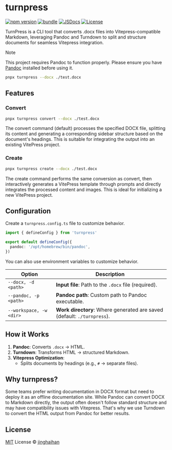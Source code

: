 # turnpress

[![npm version][npm-version-src]][npm-version-href]
[![bundle][bundle-src]][bundle-href]
[![JSDocs][jsdocs-src]][jsdocs-href]
[![License][license-src]][license-href]

TurnPress is a CLI tool that converts .docx files into Vitepress-compatible Markdown, leveraging Pandoc and Turndown to split and structure documents for seamless Vitepress integration.

> [!NOTE]
> This project requires Pandoc to function properly. Please ensure you have [Pandoc](https://github.com/jgm/pandoc) installed before using it.

```sh
pnpx turnpress --docx ./test.docx
```

## Features

### Convert

```sh
pnpx turnpress convert --docx ./test.docx
```

The convert command (default) processes the specified DOCX file, splitting its content and generating a corresponding sidebar structure based on the document's headings. This is suitable for integrating the output into an existing VitePress project.

### Create

```sh
pnpx turnpress create --docx ./test.docx
```

The create command performs the same conversion as convert, then interactively generates a VitePress template through prompts and directly integrates the processed content and images. This is ideal for initializing a new VitePress project.

## Configuration

Create a `turnpress.config.ts` file to customize behavior.

```ts
import { defineConfig } from 'turnpress'

export default defineConfig({
  pandoc: '/opt/homebrew/bin/pandoc',
})
```

You can also use environment variables to customize behavior.

| Option                  | Description                                                  |
| ----------------------- | ------------------------------------------------------------ |
| `--docx, -d <path>`         | **Input file**: Path to the `.docx` file (required).         |
| `--pandoc, -p <path>`       | **Pandoc path**: Custom path to Pandoc executable. |
| `--workspace, -w <dir>` | **Work directory**: Where generated are saved (default: `./turnpress`). |

## How it Works

1. **Pandoc**: Converts `.docx` → HTML.
2. **Turndown**: Transforms HTML → structured Markdown.
3. **Vitepress Optimization**:
   - Splits documents by headings (e.g., `#` → separate files).

## Why turnpress?

Some teams prefer writing documentation in DOCX format but need to deploy it as an offline documentation site. While Pandoc can convert DOCX to Markdown directly, the output often doesn't follow standard structure and may have compatibility issues with Vitepress. That's why we use Turndown to convert the HTML output from Pandoc for better results.

## License

[MIT](./LICENSE) License © [jinghaihan](https://github.com/jinghaihan)

<!-- Badges -->

[npm-version-src]: https://img.shields.io/npm/v/turnpress?style=flat&colorA=080f12&colorB=1fa669
[npm-version-href]: https://npmjs.com/package/turnpress
[npm-downloads-src]: https://img.shields.io/npm/dm/turnpress?style=flat&colorA=080f12&colorB=1fa669
[npm-downloads-href]: https://npmjs.com/package/turnpress
[bundle-src]: https://img.shields.io/bundlephobia/minzip/turnpress?style=flat&colorA=080f12&colorB=1fa669&label=minzip
[bundle-href]: https://bundlephobia.com/result?p=turnpress
[license-src]: https://img.shields.io/badge/license-MIT-blue.svg?style=flat&colorA=080f12&colorB=1fa669
[license-href]: https://github.com/jinghaihan/turnpress/LICENSE
[jsdocs-src]: https://img.shields.io/badge/jsdocs-reference-080f12?style=flat&colorA=080f12&colorB=1fa669
[jsdocs-href]: https://www.jsdocs.io/package/turnpress
